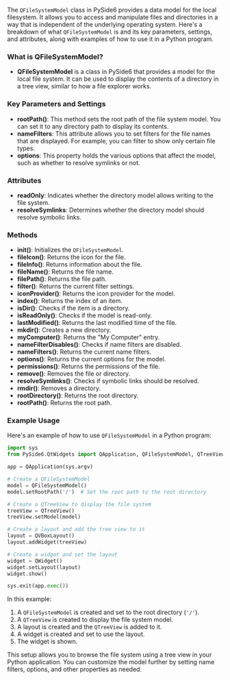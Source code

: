 The `QFileSystemModel` class in PySide6 provides a data model for the local filesystem. It allows you to access and manipulate files and directories in a way that is independent of the underlying operating system. Here's a breakdown of what `QFileSystemModel` is and its key parameters, settings, and attributes, along with examples of how to use it in a Python program.

### What is QFileSystemModel?

- **QFileSystemModel** is a class in PySide6 that provides a model for the local file system. It can be used to display the contents of a directory in a tree view, similar to how a file explorer works.

### Key Parameters and Settings

- **rootPath()**: This method sets the root path of the file system model. You can set it to any directory path to display its contents.
- **nameFilters**: This attribute allows you to set filters for the file names that are displayed. For example, you can filter to show only certain file types.
- **options**: This property holds the various options that affect the model, such as whether to resolve symlinks or not.

### Attributes

- **readOnly**: Indicates whether the directory model allows writing to the file system.
- **resolveSymlinks**: Determines whether the directory model should resolve symbolic links.

### Methods

- **__init__()**: Initializes the `QFileSystemModel`.
- **fileIcon()**: Returns the icon for the file.
- **fileInfo()**: Returns information about the file.
- **fileName()**: Returns the file name.
- **filePath()**: Returns the file path.
- **filter()**: Returns the current filter settings.
- **iconProvider()**: Returns the icon provider for the model.
- **index()**: Returns the index of an item.
- **isDir()**: Checks if the item is a directory.
- **isReadOnly()**: Checks if the model is read-only.
- **lastModified()**: Returns the last modified time of the file.
- **mkdir()**: Creates a new directory.
- **myComputer()**: Returns the "My Computer" entry.
- **nameFilterDisables()**: Checks if name filters are disabled.
- **nameFilters()**: Returns the current name filters.
- **options()**: Returns the current options for the model.
- **permissions()**: Returns the permissions of the file.
- **remove()**: Removes the file or directory.
- **resolveSymlinks()**: Checks if symbolic links should be resolved.
- **rmdir()**: Removes a directory.
- **rootDirectory()**: Returns the root directory.
- **rootPath()**: Returns the root path.

### Example Usage

Here's an example of how to use `QFileSystemModel` in a Python program:

```python
import sys
from PySide6.QtWidgets import QApplication, QFileSystemModel, QTreeView, QVBoxLayout, QWidget

app = QApplication(sys.argv)

# Create a QFileSystemModel
model = QFileSystemModel()
model.setRootPath('/')  # Set the root path to the root directory

# Create a QTreeView to display the file system
treeView = QTreeView()
treeView.setModel(model)

# Create a layout and add the tree view to it
layout = QVBoxLayout()
layout.addWidget(treeView)

# Create a widget and set the layout
widget = QWidget()
widget.setLayout(layout)
widget.show()

sys.exit(app.exec())
```

In this example:
1. A `QFileSystemModel` is created and set to the root directory (`'/'`).
2. A `QTreeView` is created to display the file system model.
3. A layout is created and the `QTreeView` is added to it.
4. A widget is created and set to use the layout.
5. The widget is shown.

This setup allows you to browse the file system using a tree view in your Python application. You can customize the model further by setting name filters, options, and other properties as needed.
